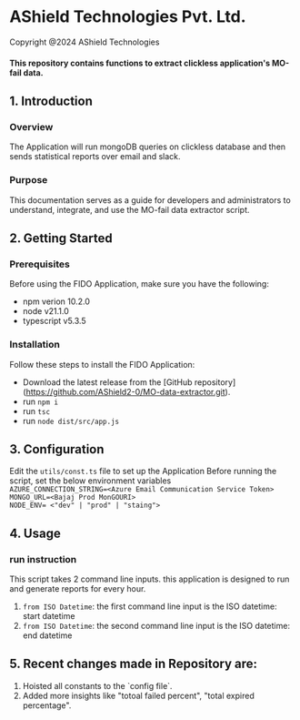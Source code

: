 <h1>AShield Technologies Pvt. Ltd.</h1>
<p>Copyright @2024 AShield Technologies<p>
<h4>This repository contains functions to extract clickless application's MO-fail data.</h4>

## 1. Introduction
### Overview
The Application will run mongoDB queries on clickless database and then sends statistical reports over email and slack.

### Purpose
This documentation serves as a guide for developers and administrators to understand, integrate, and use the MO-fail data extractor script.

## 2. Getting Started
### Prerequisites
Before using the FIDO Application, make sure you have the following:
- npm verion 10.2.0
- node v21.1.0
- typescript v5.3.5

### Installation
Follow these steps to install the FIDO Application:
- Download the latest release from the [GitHub repository] (https://github.com/AShield2-0/MO-data-extractor.git).
- run `npm i`
- run `tsc`
- run `node dist/src/app.js`

## 3. Configuration

Edit the `utils/const.ts` file to set up the Application
Before running the script, set the below environment variables <br>
`AZURE_CONNECTION_STRING=<Azure Email Communication Service Token>` <br>
`MONGO_URL=<Bajaj Prod MonGOURI>` <br>
`NODE_ENV= <"dev" | "prod" | "staing">` <br>

## 4. Usage

### run instruction
This script takes 2 command line inputs. this application is designed to run and generate reports for every hour.

1. `from ISO Datetime`: the first command line input is the ISO datetime: start datetime
2. `from ISO Datetime`: the second command line input is the ISO datetime: end datetime


## 5. Recent changes made in Repository are: 
<ol>
    <li>Hoisted all constants to the `config file`.</li>
    <li>Added more insights like "totoal failed percent", "total expired percentage".</li>
</ol>
